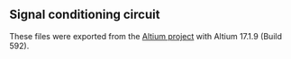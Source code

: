 ## Signal conditioning circuit

These files were exported from the [Altium project](https://github.com/ries-lab/LaserEngine/tree/master/Electronics/Electronics_alternative/Custom_signal_conditioning/Altium_project) with Altium 17.1.9 (Build 592).

